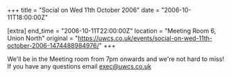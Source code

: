 +++
title = "Social on Wed 11th October 2006"
date = "2006-10-11T18:00:00Z"

[extra]
end_time = "2006-10-11T22:00:00Z"
location = "Meeting Room 6, Union North"
original = "https://uwcs.co.uk/events/social-on-wed-11th-october-2006-1474488984976/"
+++

We'll be in the Meeting room from 7pm onwards and we're not hard to miss\! If you have any questions email exec@uwcs.co.uk

